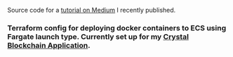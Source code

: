 Source code for a [tutorial on Medium](https://medium.com/@bradford_hamilton/deploying-containers-on-amazons-ecs-using-fargate-and-terraform-part-2-2e6f6a3a957f) I recently published.

### Terraform config for deploying docker containers to ECS using Fargate launch type. Currently set up for my [Crystal Blockchain Application](https://github.com/bradford-hamilton/crystal-blockchain).